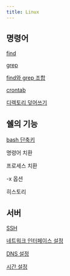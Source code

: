 ```yaml
---
title: Linux
---
```

## 명령어

[find](./command/find)

[grep](./command/grep)

[find와 grep 조합](./command/find와-grep-조합)

[crontab](./command/crontab)

[디렉토리 덮어쓰기](./command/디렉토리-덮어쓰기)

<!-- 
## 유닉스 파워 툴

[who](who)

[cut](cut)

[sort](sort)

[comm](comm)
-->

## 쉘의 기능

[bash 단축키](./bash-단축키(Linux))

명령어 치환

프로세스 치환

-x 옵션

히스토리

## 서버

[SSH](SSH(Linux))

[네트워크 인터페이스 설정](네트워크-인터페이스-설정(Linux))

[DNS 설정](DNS-설정(Linux))

[시간 설정](시간-설정(Linux))